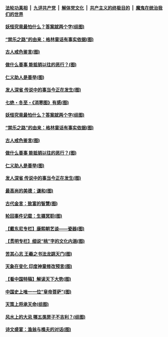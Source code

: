 

####  [法轮功真相](../../../../basic/blob/master/README.md?t=12221102) &nbsp;|&nbsp; [九评共产党](../../../../9ping.md/blob/master/README.md?t=12221102) &nbsp;|&nbsp; [解体党文化](../../../../jtdwh.md/blob/master/README.md?t=12221102)  &nbsp;|&nbsp; [共产主义的终极目的](../../../../gczydzjmd.md/blob/master/README.md?t=12221102) &nbsp;|&nbsp; [魔鬼在统治我们的世界](../../../../mgztzwmdsj.md/blob/master/README.md?t=12221102) 

#### [妖怪究竟最怕什么？答案就两个字(组图)](../pages/p7/956545.md?t=12221102) 

#### [“禁乐之路”的由来：格林童话有事实依据(图)](../pages/p7/956483.md?t=12221102) 

#### [古人戒色鉴言(图)](../pages/p7/956445.md?t=12221102) 

#### [做什么善事 能抵销以往的恶行？(图)](../pages/p7/955977.md?t=12221102) 

#### [仁义助人是善举(图)](../pages/p7/955743.md?t=12221102) 

#### [发人深省 传说中的事当今正在发生(图)](../pages/p7/956218.md?t=12221102) 

#### [七绝・冬至・《消寒图》有感(图)](../pages/p7/956567.md?t=12221102) 

#### [妖怪究竟最怕什么？答案就两个字(组图)](../pages/p7/956545.md?t=12221102) 

#### [“禁乐之路”的由来：格林童话有事实依据(图)](../pages/p7/956483.md?t=12221102) 

#### [古人戒色鉴言(图)](../pages/p7/956445.md?t=12221102) 

#### [做什么善事 能抵销以往的恶行？(图)](../pages/p7/955977.md?t=12221102) 

#### [仁义助人是善举(图)](../pages/p7/955743.md?t=12221102) 

#### [发人深省 传说中的事当今正在发生(图)](../pages/p7/956218.md?t=12221102) 

#### [最高尚的美德：谦和(图)](../pages/p7/956241.md?t=12221102) 

#### [古代金言：致富的智慧(图)](../pages/p7/956238.md?t=12221102) 

#### [轮回事件记载：生摄冥职(图)](../pages/p7/955972.md?t=12221102) 

#### [【戴东尼专栏】康熙朝艺谈——瓷器(图)](../pages/p7/950810.md?t=12221102) 


#### [【贯明专栏】细说“桃”字的文化内涵(图)](../pages/p7/955745.md?t=12221102) 

#### [苦其心志 王羲之书法龙跳天门(图)](../pages/p7/955838.md?t=12221102) 

#### [天象在变化 印度神童修改预言(图)](../pages/p7/954534.md?t=12221102) 

#### [【看中国特稿】解读天下大势(图)](../pages/p7/955732.md?t=12221102) 

#### [中国史上唯一一位“皇帝菩萨”(图)](../pages/p7/955980.md?t=12221102) 

#### [天策上将承天命(组图)](../pages/p7/954303.md?t=12221102) 

#### [风水上的大忌 哪五类房子不吉利？(组图)](../pages/p7/955468.md?t=12221102) 

#### [诗文盛宴：渔翁与樵夫的对话(图)](../pages/p7/955739.md?t=12221102) 

